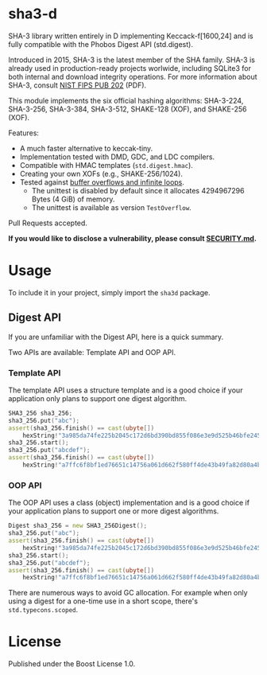 # sha3-d

SHA-3 library written entirely in D implementing Keccack-f\[1600,24] and is fully
compatible with the Phobos Digest API (std.digest).

Introduced in 2015, SHA-3 is the latest member of the SHA family. SHA-3 is
already used in production-ready projects worlwide, including SQLite3 for both
internal and download integrity operations. For more information about SHA-3,
consult [NIST FIPS PUB 202](http://dx.doi.org/10.6028/NIST.FIPS.202) (PDF).

This module implements the six official hashing algorithms: SHA-3-224, SHA-3-256,
SHA-3-384, SHA-3-512, SHAKE-128 (XOF), and SHAKE-256 (XOF).

Features:
- A much faster alternative to keccak-tiny.
- Implementation tested with DMD, GDC, and LDC compilers.
- Compatible with HMAC templates (`std.digest.hmac`).
- Creating your own XOFs (e.g., SHAKE-256/1024).
- Tested against [buffer overflows and infinite loops](https://mouha.be/sha-3-buffer-overflow/).
  - The unittest is disabled by default since it allocates 4294967296 Bytes (4 GiB) of memory.
  - The unittest is available as version `TestOverflow`.

Pull Requests accepted.

**If you would like to disclose a vulnerability, please consult [SECURITY.md](../master/.github/SECURITY.md).**

# Usage

To include it in your project, simply import the `sha3d` package.

## Digest API

If you are unfamiliar with the Digest API, here is a quick summary.

Two APIs are available: Template API and OOP API.

### Template API

The template API uses a structure template and is a good choice if your
application only plans to support one digest algorithm.

```d
SHA3_256 sha3_256;
sha3_256.put("abc");
assert(sha3_256.finish() == cast(ubyte[])
    hexString!"3a985da74fe225b2045c172d6bd390bd855f086e3e9d525b46bfe24511431532");
sha3_256.start();
sha3_256.put("abcdef");
assert(sha3_256.finish() == cast(ubyte[])
    hexString!"a7ffc6f8bf1ed76651c14756a061d662f580ff4de43b49fa82d80a4b80f8434a");
```

### OOP API

The OOP API uses a class (object) implementation and is a good choice if
your application plans to support one or more digest algorithms.

```d
Digest sha3_256 = new SHA3_256Digest();
sha3_256.put("abc");
assert(sha3_256.finish() == cast(ubyte[])
    hexString!"3a985da74fe225b2045c172d6bd390bd855f086e3e9d525b46bfe24511431532");
sha3_256.start();
sha3_256.put("abcdef");
assert(sha3_256.finish() == cast(ubyte[])
    hexString!"a7ffc6f8bf1ed76651c14756a061d662f580ff4de43b49fa82d80a4b80f8434a");
```

There are numerous ways to avoid GC allocation. For example when only using a
digest for a one-time use in a short scope, there's `std.typecons.scoped`.

# License

Published under the Boost License 1.0.